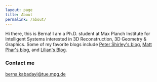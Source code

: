 ```yaml
---
layout: page
title: About
permalink: /about/
---
```


Hi there, this is Berna! I am a Ph.D. student at Max Planch Institute for Intelligent Systems interested in 3D Reconstruction, 3D Geometry & Graphics. Some of my favorite blogs include [Peter Shirley's blog](http://psgraphics.blogspot.com/), [Matt Phar's blog](https://pharr.org/matt/blog/), and [Lilian's Blog](https://lilianweng.github.io/lil-log/). 


### Contact me

[berna.kabadayi@tue.mpg.de](berna.kabadayi@tue.mpg.de)
